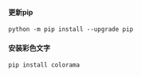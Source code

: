 #### 更新pip
```shell
python -m pip install --upgrade pip
```

#### 安装彩色文字
```shell
pip install colorama
```